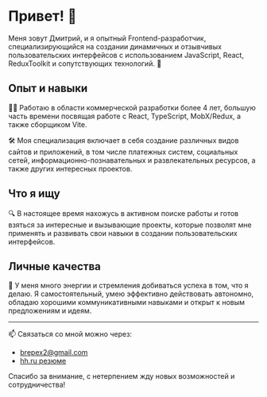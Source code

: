 # Привет! 👋

Меня зовут Дмитрий, и я опытный Frontend-разработчик, специализирующийся на создании динамичных и отзывчивых пользовательских интерфейсов с использованием JavaScript, React, ReduxToolkit и сопутствующих технологий. 🚀

## Опыт и навыки
👨‍💻 Работаю в области коммерческой разработки более 4 лет, большую часть времени посвящая работе с React, TypeScript, MobX/Redux, а также сборщиком Vite.

🛠️ Моя специализация включает в себя создание различных видов сайтов и приложений, в том числе платежных систем, социальных сетей, информационно-познавательных и развлекательных ресурсов, а также других интересных проектов.

## Что я ищу
🔍 В настоящее время нахожусь в активном поиске работы и готов взяться за интересные и вызывающие проекты, которые позволят мне применять и развивать свои навыки в создании пользовательских интерфейсов.

## Личные качества
💪 У меня много энергии и стремления добиваться успеха в том, что я делаю. Я самостоятельный, умею эффективно действовать автономно, обладаю хорошими коммуникативными навыками и открыт к новым предложениям и идеям.

---

📫 Связаться со мной можно через:
- brepex2@gmail.com
- [hh.ru резюме](https://barnaul.hh.ru/resume/b6237508ff098625750039ed1f5a3758585765)

Спасибо за внимание, с нетерпением жду новых возможностей и сотрудничества!

